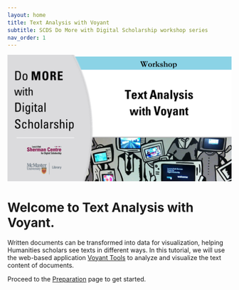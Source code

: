 ```yaml
---
layout: home
title: Text Analysis with Voyant
subtitle: SCDS Do More with Digital Scholarship workshop series
nav_order: 1
---
```


<img src="/assets/img/dmds-voyant.png?raw=true" alt="Workshop Title Slide" width="720">

# Welcome to Text Analysis with Voyant. 

Written documents can be transformed into data for visualization, helping Humanities scholars see texts in different ways. In this tutorial, we will use the web-based application [Voyant Tools](https://voyant-tools.org/) to analyze and visualize the text content of documents.

Proceed to the [Preparation](/preparation) page to get started.